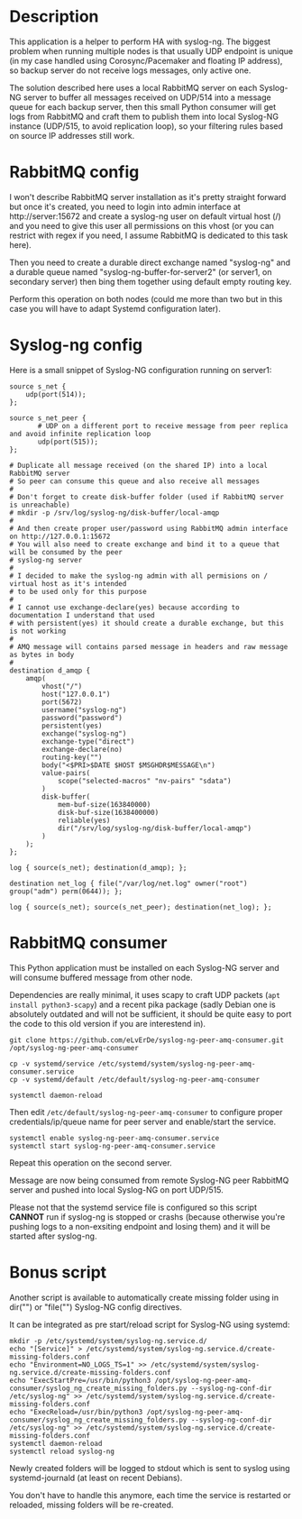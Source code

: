 # Description

This application is a helper to perform HA with syslog-ng. The biggest problem when running multiple nodes is that usually UDP endpoint is unique (in my case handled using Corosync/Pacemaker and floating IP address), so backup server do not receive logs messages, only active one.

The solution described here uses a local RabbitMQ server on each Syslog-NG server to buffer all messages received on UDP/514 into a message queue for each backup server, then this small Python consumer will get logs from RabbitMQ and craft them to publish them into local Syslog-NG instance (UDP/515, to avoid replication loop), so your filtering rules based on source IP addresses still work.

# RabbitMQ config

I won't describe RabbitMQ server installation as it's pretty straight forward but once it's created, you need to login into admin interface at http://server:15672 and create a syslog-ng user on default virtual host (/) and you need to give this user all permissions on this vhost (or you can restrict with regex if you need, I assume RabbitMQ is dedicated to this task here).

Then you need to create a durable direct exchange named "syslog-ng" and a durable queue named "syslog-ng-buffer-for-server2" (or server1, on secondary server) then bing them together using default empty routing key.

Perform this operation on both nodes (could me more than two but in this case you will have to adapt Systemd configuration later).

# Syslog-ng config

Here is a small snippet of Syslog-NG configuration running on server1:

```
source s_net {
	udp(port(514));
};

source s_net_peer {
       # UDP on a different port to receive message from peer replica and avoid infinite replication loop
       udp(port(515));
};

# Duplicate all message received (on the shared IP) into a local RabbitMQ server
# So peer can consume this queue and also receive all messages
# 
# Don't forget to create disk-buffer folder (used if RabbitMQ server is unreachable)
# mkdir -p /srv/log/syslog-ng/disk-buffer/local-amqp
#
# And then create proper user/password using RabbitMQ admin interface on http://127.0.0.1:15672
# You will also need to create exchange and bind it to a queue that will be consumed by the peer
# syslog-ng server
# 
# I decided to make the syslog-ng admin with all permisions on / virtual host as it's intended
# to be used only for this purpose
#
# I cannot use exchange-declare(yes) because according to documentation I understand that used
# with persistent(yes) it should create a durable exchange, but this is not working
#
# AMQ message will contains parsed message in headers and raw message as bytes in body
# 
destination d_amqp {
    amqp(
        vhost("/")
        host("127.0.0.1")
        port(5672)
        username("syslog-ng")
        password("password")
        persistent(yes)
        exchange("syslog-ng")
        exchange-type("direct")
        exchange-declare(no)
        routing-key("")
        body("<$PRI>$DATE $HOST $MSGHDR$MESSAGE\n")
        value-pairs(
            scope("selected-macros" "nv-pairs" "sdata")
        )
        disk-buffer(
            mem-buf-size(163840000)
            disk-buf-size(1638400000)
            reliable(yes)
            dir("/srv/log/syslog-ng/disk-buffer/local-amqp")
        )
    );
};

log { source(s_net); destination(d_amqp); };

destination net_log { file("/var/log/net.log" owner("root") group("adm") perm(0644)); };

log { source(s_net); source(s_net_peer); destination(net_log); };
```

# RabbitMQ consumer

This Python application must be installed on each Syslog-NG server and will consume buffered message from other node.

Dependencies are really minimal, it uses scapy to craft UDP packets (`apt install python3-scapy`) and a recent pika package (sadly Debian one is absolutely outdated and will not be sufficient, it should be quite easy to port the code to this old version if you are interestend in).

```
git clone https://github.com/eLvErDe/syslog-ng-peer-amq-consumer.git /opt/syslog-ng-peer-amq-consumer

cp -v systemd/service /etc/systemd/system/syslog-ng-peer-amq-consumer.service
cp -v systemd/default /etc/default/syslog-ng-peer-amq-consumer

systemctl daemon-reload
```

Then edit `/etc/default/syslog-ng-peer-amq-consumer` to configure proper credentials/ip/queue name for peer server and enable/start the service.

```
systemctl enable syslog-ng-peer-amq-consumer.service
systemctl start syslog-ng-peer-amq-consumer.service
```

Repeat this operation on the second server.

Message are now being consumed from remote Syslog-NG peer RabbitMQ server and pushed into local Syslog-NG on port UDP/515.

Please not that the systemd service file is configured so this script **CANNOT** run if syslog-ng is stopped or crashs (because otherwise you're pushing logs to a non-exsiting endpoint and losing them) and it will be started after syslog-ng.


# Bonus script

Another script is available to automatically create missing folder using in dir("") or "file("") Syslog-NG config directives.

It can be integrated as pre start/reload script for Syslog-NG using systemd:

```
mkdir -p /etc/systemd/system/syslog-ng.service.d/
echo "[Service]" > /etc/systemd/system/syslog-ng.service.d/create-missing-folders.conf
echo "Environment=NO_LOGS_TS=1" >> /etc/systemd/system/syslog-ng.service.d/create-missing-folders.conf
echo "ExecStartPre=/usr/bin/python3 /opt/syslog-ng-peer-amq-consumer/syslog_ng_create_missing_folders.py --syslog-ng-conf-dir /etc/syslog-ng" >> /etc/systemd/system/syslog-ng.service.d/create-missing-folders.conf
echo "ExecReload=/usr/bin/python3 /opt/syslog-ng-peer-amq-consumer/syslog_ng_create_missing_folders.py --syslog-ng-conf-dir /etc/syslog-ng" >> /etc/systemd/system/syslog-ng.service.d/create-missing-folders.conf
systemctl daemon-reload
systemctl reload syslog-ng
```

Newly created folders will be logged to stdout which is sent to syslog using systemd-journald (at least on recent Debians).

You don't have to handle this anymore, each time the service is restarted or reloaded, missing folders will be re-created.
